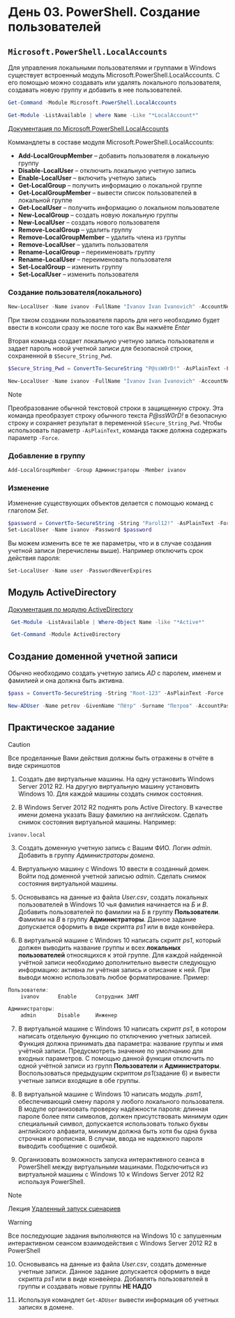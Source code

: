 # День 03. PowerShell. Создание пользователей

## `Microsoft.PowerShell.LocalAccounts`
Для управления локальными пользователями и группами в Windows существует встроенный  модуль Microsoft.PowerShell.LocalAccounts. С его помощью можно создавать или удалять локального пользователя, создавать новую группу и добавить в нее пользователей. 

```powershell
Get-Command -Module Microsoft.PowerShell.LocalAccounts

Get-Module -ListAvailable | where Name -Like "*LocalAccount*"
```

[Документация по Microsoft.PowerShell.LocalAccounts](https://learn.microsoft.com/ru-ru/powershell/module/microsoft.powershell.localaccounts/?view=powershell-5.1)

Коммандлеты в составе модуля Microsoft.PowerShell.LocalAccounts:
+ **Add-LocalGroupMember** – добавить пользователя в локальную группу
+ **Disable-LocalUser** – отключить локальную учетную запись
+ **Enable-LocalUser** – включить учетную запись
+ **Get-LocalGroup** – получить информацию о локальной группе
+ **Get-LocalGroupMember** – вывести список пользователей в локальной группе
+ **Get-LocalUser** – получить информацию о локальном пользователе
+ **New-LocalGroup** – создать новую локальную группы
+ **New-LocalUser** – создать нового пользователя
+ **Remove-LocalGroup** – удалить группу
+ **Remove-LocalGroupMember** – удалить члена из группы
+ **Remove-LocalUser** – удалить пользователя
+ **Rename-LocalGroup** – переименовать группу
+ **Rename-LocalUser** – переименовать пользователя
+ **Set-LocalGroup** – изменить группу
+ **Set-LocalUser** – изменить пользователя


### Создание пользователя(локального)
```powershell
New-LocalUser -Name ivanov -FullName "Ivanov Ivan Ivanovich" -AccountNeverExpires -PasswordNeverExpires
```

При таком создании пользователя пароль для него необходимо будет ввести в консоли сразу же после того как Вы нажмёте *Enter*

Вторая команда создает локальную учетную запись пользователя и задает пароль новой учетной записи для безопасной строки, сохраненной в `$Secure_String_Pwd`. 

```powershell
$Secure_String_Pwd = ConvertTo-SecureString "P@ssW0rD!" -AsPlainText -Force

New-LocalUser -Name ivanov -FullName "Ivanov Ivan Ivanovich" -AccountNeverExpires -PasswordNeverExpires -Password $Secure_String_Pwd
```
>[!NOTE]
> Преобразование обычной текстовой строки в защищенную строку. Эта команда преобразует строку обычного текста *P@ssW0rD!* в безопасную строку и сохраняет результат в переменной `$Secure_String_Pwd`. Чтобы использовать параметр `-AsPlainText`, команда также должна содержать параметр `-Force`.


### Добавление в группу
```powershell
Add-LocalGroupMember -Group Администраторы -Member ivanov
```


### Изменение
Изменение существующих объектов делается с помощью команд с глаголом *Set*. 

```powershell
$password = ConvertTo-SecureString -String "Parol12!" -AsPlainText -Force
Set-LocalUser -Name ivanov -Password $password
```

Вы можем изменить все те же параметры, что и в случае создания учетной записи (перечислены выше). Например отключить срок действия пароля:

```powershell
Set-LocalUser -Name user -PasswordNeverExpires
```


## Модуль ActiveDirectory
[Документация по модулю ActiveDirectory](https://learn.microsoft.com/en-us/powershell/module/activedirectory/?view=windowsserver2022-ps)

```powershell
 Get-Module -ListAvailable | Where-Object Name -like "*Active*"

 Get-Command -Module ActiveDirectory
```

## Создание доменной учетной записи
Обычно необходимо создать учетную запись *AD* с паролем, именем и фамилией и она должна быть активна. 

```powershell
$pass = ConvertTo-SecureString -String "Root-123" -AsPlainText -Force

New-ADUser -Name petrov -GivenName "Пётр" -Surname "Петров" -AccountPassword $pass -Enabled $true
```


## Практическое задание
>[!CAUTION]
> Все проделанные Вами действия должны быть отражены в отчёте в виде скриншотов

1. Создать две виртуальные машины. На одну установить Windows Server 2012 R2. На другую виртуальную машину установить Windows 10. Для каждой машины создать снимок состояния.

2. В Windows Server 2012 R2 поднять роль Active Directory. В качестве имени домена указать Вашу фамилию на английском. Сделать снимок состояния виртуальной машины. Например:
```
ivanov.local
```

3. Создать доменную учетную запись с Вашим ФИО. Логин *admin*. Добавить в группу *Администраторы домена*.

4. Виртуальную машину с Windows 10 ввести в созданный домен. Войти под доменной учетной записью *admin*. Сделать снимок состояния виртуальной машины.

5. Основываясь на данные из файла *User.csv*, создать локальных пользователей в Windows 10 чья фамилия начинается на *Б* и *В*. Добавить пользователей по фамилии на *Б* в группу **Пользователи**. Фамилии на *В* в группу **Администраторы**. Данное задание допускается оформить в виде скрипта *ps1* или в виде конвейера. 

6. В виртуальной машине с Windows 10 написать скрипт *ps1*, который должен выводить название группы и всех **локальных пользователей** относящихся к этой группе. Для каждой найденной учётной записи необходимо дополнительно вывести следующую информацию: активна ли учётная запись и описание к ней. При выводи можно использовать любое форматирование. Пример:
```powershell
Пользователи:
    ivanov      Enable      Сотрудник ЗАМТ

Администраторы:
    admin       Disable     Инженер
```

7. В виртуальной машине с Windows 10 написать скрипт *ps1*, в котором написать отдельную функцию по отключению учетных записей. Функция должна принимать два параметра: название группы и имя учётной записи. Предусмотреть значение по умолчанию для входных параметров. С помощью данной функции отключить по одной учётной записи из групп **Пользователи** и **Администраторы**. Воспользоваться предыдущим скриптом *ps1*(задание 6) и вывести учетные записи входящие в обе группы.

8. В виртуальной машине с Windows 10 написать модуль *.psm1*, обеспечивающий смену пароля у любого локального пользователя. В модуле организовать проверку надёжности пароля: длинная пароле более пяти символов, должен присутствовать минимум один специальный символ, допускается использовать только буквы английского алфавита, минимум должна быть хотя бы одна буква строчная и прописная. В случаи, ввода не надежного пароля выводить сообщение с ошибкой. 

9. Организовать возможность запуска интерактивного сеанса в PowerShell между виртуальными машинами. Подключиться из виртуальной машины с Windows 10 к Windows Server 2012 R2 используя PowerShell. 

>[!NOTE]
> Лекция [Удаленный запуск сценариев](https://github.com/userzamt/mdk0401.github.io/blob/main/PowerShell/Lesson23/lesson23.md)

>[!WARNING]
> Все последующие задания выполняются на Windows 10 с запушенным интерактивном сеансом взаимодействия с Windows Server 2012 R2 в PowerShell

10. Основываясь на данные из файла *User.csv*, создать доменные учетные записи. Данное задание допускается оформить в виде скрипта *ps1* или в виде конвейера. Добавлять пользователей в группы и создавать новые группы **НЕ НАДО**

11. Используя командлет `Get-ADUser` вывести информация об учетных записях в домене.


